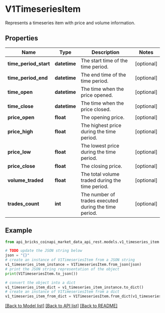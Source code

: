 # V1TimeseriesItem

Represents a timeseries item with price and volume information.

## Properties

Name | Type | Description | Notes
------------ | ------------- | ------------- | -------------
**time_period_start** | **datetime** | The start time of the time period. | [optional] 
**time_period_end** | **datetime** | The end time of the time period. | [optional] 
**time_open** | **datetime** | The time when the price opened. | [optional] 
**time_close** | **datetime** | The time when the price closed. | [optional] 
**price_open** | **float** | The opening price. | [optional] 
**price_high** | **float** | The highest price during the time period. | [optional] 
**price_low** | **float** | The lowest price during the time period. | [optional] 
**price_close** | **float** | The closing price. | [optional] 
**volume_traded** | **float** | The total volume traded during the time period. | [optional] 
**trades_count** | **int** | The number of trades executed during the time period. | [optional] 

## Example

```python
from api_bricks_coinapi_market_data_api_rest.models.v1_timeseries_item import V1TimeseriesItem

# TODO update the JSON string below
json = "{}"
# create an instance of V1TimeseriesItem from a JSON string
v1_timeseries_item_instance = V1TimeseriesItem.from_json(json)
# print the JSON string representation of the object
print(V1TimeseriesItem.to_json())

# convert the object into a dict
v1_timeseries_item_dict = v1_timeseries_item_instance.to_dict()
# create an instance of V1TimeseriesItem from a dict
v1_timeseries_item_from_dict = V1TimeseriesItem.from_dict(v1_timeseries_item_dict)
```
[[Back to Model list]](../README.md#documentation-for-models) [[Back to API list]](../README.md#documentation-for-api-endpoints) [[Back to README]](../README.md)


